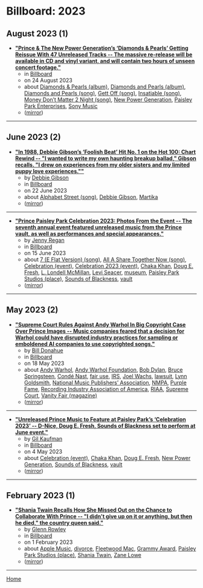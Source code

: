 # Billboard: 2023

## August 2023 (1)

 - [**"Prince & The New Power Generation’s ‘Diamonds & Pearls’ Getting Reissue With 47 Unreleased Tracks -- The massive re-release will be available in CD and vinyl variant, and will contain two hours of unseen concert footage."**](https://www.billboard.com/music/music-news/prince-diamonds-and-pearls-reissue-previously-unreleased-tracks-1235400594/)
    - in [Billboard](../../../publications/a-e/billboard/index.md)
    - on 24 August 2023
    - about [Diamonds & Pearls (album)](../../../topics/album/diamonds-pearls/index.md), [Diamonds and Pearls (album)](../../../topics/album/diamonds-and-pearls/index.md), [Diamonds and Pearls (song)](../../../topics/song/diamonds-and-pearls/index.md), [Gett Off (song)](../../../topics/song/gett-off/index.md), [Insatiable (song)](../../../topics/song/insatiable/index.md), [Money Don’t Matter 2 Night (song)](../../../topics/song/money-don-t-matter-2-night/index.md), [New Power Generation](../../../topics/new-power-generation/index.md), [Paisley Park Enterprises](../../../topics/paisley-park-enterprises/index.md), [Sony Music](../../../topics/sony-music/index.md)
    - ([mirror](https://web.archive.org/web/*/https://www.billboard.com/music/music-news/prince-diamonds-and-pearls-reissue-previously-unreleased-tracks-1235400594/))

----

## June 2023 (2)

 - [**"In 1988, Debbie Gibson’s ‘Foolish Beat’ Hit No. 1 on the Hot 100: Chart Rewind -- "I wanted to write my own haunting breakup ballad," Gibson recalls. "I drew on experiences from my older sisters and my limited puppy love experiences.""**](https://www.billboard.com/lists/debbie-gibson-foolish-beat-number-one-1988-chart-rewind/alphabet-street-prince/)
    - by [Debbie Gibson](../../../authors/debbie-gibson/index.md)
    - in [Billboard](../../../publications/a-e/billboard/index.md)
    - on 22 June 2023
    - about [Alphabet Street (song)](../../../topics/song/alphabet-street/index.md), [Debbie Gibson](../../../topics/debbie-gibson/index.md), [Martika](../../../topics/martika/index.md)
    - ([mirror](https://web.archive.org/web/*/https://www.billboard.com/lists/debbie-gibson-foolish-beat-number-one-1988-chart-rewind/alphabet-street-prince/))

----

 - [**"Prince Paisley Park Celebration 2023: Photos From the Event -- The seventh annual event featured unreleased music from the Prince vault, as well as performances and special appearances."**](https://www.billboard.com/photos/prince-paisley-park-celebration-2023-photos-1235355324/)
    - by [Jenny Regan](../../../authors/jenny-regan/index.md)
    - in [Billboard](../../../publications/a-e/billboard/index.md)
    - on 15 June 2023
    - about [7 (E Flat Version) (song)](../../../topics/song/7-e-flat-version/index.md), [All A Share Together Now (song)](../../../topics/song/all-a-share-together-now/index.md), [Celebration (event)](../../../topics/event/celebration/index.md), [Celebration 2023 (event)](../../../topics/event/celebration-2023/index.md), [Chaka Khan](../../../topics/chaka-khan/index.md), [Doug E. Fresh](../../../topics/doug-e-fresh/index.md), [L. Londell McMillan](../../../topics/l-londell-mcmillan/index.md), [Levi Seacer](../../../topics/levi-seacer/index.md), [museum](../../../topics/museum/index.md), [Paisley Park Studios (place)](../../../topics/place/paisley-park-studios/index.md), [Sounds of Blackness](../../../topics/sounds-of-blackness/index.md), [vault](../../../topics/vault/index.md)
    - ([mirror](https://web.archive.org/web/*/https://www.billboard.com/photos/prince-paisley-park-celebration-2023-photos-1235355324/))

----

## May 2023 (2)

 - [**"Supreme Court Rules Against Andy Warhol In Big Copyright Case Over Prince Images -- Music companies feared that a decision for Warhol could have disrupted industry practices for sampling or emboldened AI companies to use copyrighted songs."**](https://www.billboard.com/pro/andy-warhol-prince-supreme-court-copyright-case-ruling/)
    - by [Bill Donahue](../../../authors/bill-donahue/index.md)
    - in [Billboard](../../../publications/a-e/billboard/index.md)
    - on 18 May 2023
    - about [Andy Warhol](../../../topics/andy-warhol/index.md), [Andy Warhol Foundation](../../../topics/andy-warhol-foundation/index.md), [Bob Dylan](../../../topics/bob-dylan/index.md), [Bruce Springsteen](../../../topics/bruce-springsteen/index.md), [Condé Nast](../../../topics/cond-nast/index.md), [fair use](../../../topics/fair-use/index.md), [IRS](../../../topics/irs/index.md), [Joel Wachs](../../../topics/joel-wachs/index.md), [lawsuit](../../../topics/lawsuit/index.md), [Lynn Goldsmith](../../../topics/lynn-goldsmith/index.md), [National Music Publishers’ Association](../../../topics/national-music-publishers-association/index.md), [NMPA](../../../topics/nmpa/index.md), [Purple Fame](../../../topics/purple-fame/index.md), [Recording Industry Association of America](../../../topics/recording-industry-association-of-america/index.md), [RIAA](../../../topics/riaa/index.md), [Supreme Court](../../../topics/supreme-court/index.md), [Vanity Fair (magazine)](../../../topics/magazine/vanity-fair/index.md)
    - ([mirror](https://web.archive.org/web/*/https://www.billboard.com/pro/andy-warhol-prince-supreme-court-copyright-case-ruling/))

----

 - [**"Unreleased Prince Music to Feature at Paisley Park’s ‘Celebration 2023’ -- D-Nice, Doug E. Fresh, Sounds of Blackness set to perform at June event."**](https://www.billboard.com/music/rb-hip-hop/prince-unreleased-music-paisley-park-celebration-2023-1235321771/)
    - by [Gil Kaufman](../../../authors/gil-kaufman/index.md)
    - in [Billboard](../../../publications/a-e/billboard/index.md)
    - on 4 May 2023
    - about [Celebration (event)](../../../topics/event/celebration/index.md), [Chaka Khan](../../../topics/chaka-khan/index.md), [Doug E. Fresh](../../../topics/doug-e-fresh/index.md), [New Power Generation](../../../topics/new-power-generation/index.md), [Sounds of Blackness](../../../topics/sounds-of-blackness/index.md), [vault](../../../topics/vault/index.md)
    - ([mirror](https://web.archive.org/web/*/https://www.billboard.com/music/rb-hip-hop/prince-unreleased-music-paisley-park-celebration-2023-1235321771/))

----

## February 2023 (1)

 - [**"Shania Twain Recalls How She Missed Out on the Chance to Collaborate With Prince -- "I didn't give up on it or anything, but then he died," the country queen said."**](https://www.billboard.com/music/music-news/shania-twain-prince-collaboration-missed-out-1235209511/)
    - by [Glenn Rowley](../../../authors/glenn-rowley/index.md)
    - in [Billboard](../../../publications/a-e/billboard/index.md)
    - on 1 February 2023
    - about [Apple Music](../../../topics/apple-music/index.md), [divorce](../../../topics/divorce/index.md), [Fleetwood Mac](../../../topics/fleetwood-mac/index.md), [Grammy Award](../../../topics/grammy-award/index.md), [Paisley Park Studios (place)](../../../topics/place/paisley-park-studios/index.md), [Shania Twain](../../../topics/shania-twain/index.md), [Zane Lowe](../../../topics/zane-lowe/index.md)
    - ([mirror](https://web.archive.org/web/*/https://www.billboard.com/music/music-news/shania-twain-prince-collaboration-missed-out-1235209511/))

----

[Home](../index.md)
